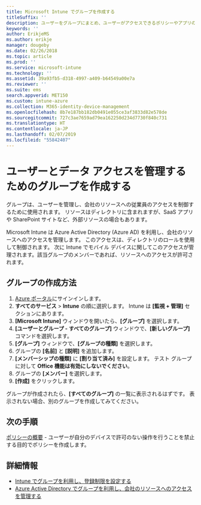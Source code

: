```yaml
---
title: Microsoft Intune でグループを作成する
titleSuffix: ''
description: ユーザーをグループにまとめ、ユーザーがアクセスできるポリシーやアプリの管理を簡単にします。
keywords: ''
author: ErikjeMS
ms.author: erikje
manager: dougeby
ms.date: 02/26/2018
ms.topic: article
ms.prod: ''
ms.service: microsoft-intune
ms.technology: ''
ms.assetid: 39a93fb5-d318-4997-a409-b64549a00e7a
ms.reviewer: ''
ms.suite: ems
search.appverid: MET150
ms.custom: intune-azure
ms.collection: M365-identity-device-management
ms.openlocfilehash: 8b7e187bb182db0491e055ce3af3833d82e578de
ms.sourcegitcommit: 727c3ae7659ad79ea162250d234d7730f840c731
ms.translationtype: HT
ms.contentlocale: ja-JP
ms.lasthandoff: 02/07/2019
ms.locfileid: "55842407"
---
```

# <a name="create-a-group-to-manage-your-users-and-data-access"></a>ユーザーとデータ アクセスを管理するためのグループを作成する

グループは、ユーザーを管理し、会社のリソースへの従業員のアクセスを制御するために使用されます。 リソースはディレクトリに含まれますが、SaaS アプリや SharePoint サイトなど、外部リソースの場合もあります。

Microsoft Intune は Azure Active Directory (Azure AD) を利用し、会社のリソースへのアクセスを管理します。 このアクセスは、ディレクトリのロールを使用して制御されます。 次に Intune でモバイル デバイスに関してこのアクセスが管理されます。該当グループのメンバーであれば、リソースへのアクセスが許可されます。

## <a name="how-do-i-create-a-group"></a>グループの作成方法

1. [Azure ポータル](https://portal.azure.com)にサインインします。
2. **すべてのサービス** > **Intune** の順に選択します。 Intune は **[監視 + 管理]** セクションにあります。
3. **[Microsoft Intune]** ウィンドウを開いたら、**[グループ]** を選択します。
4. **[ユーザーとグループ - すべてのグループ]** ウィンドウで、**[新しいグループ]** コマンドを選択します。
5. **[グループ]** ウィンドウで、**[グループの種類]** を選択します。
5. グループの **[名前]** と **[説明]** を追加します。
6. **[メンバーシップの種類]** に **[割り当て済み]** を設定します。 テスト グループに対して **Office 機能は有効にしないでください**。
7. グループの **[メンバー]** を選択します。
7. **[作成]** をクリックします。

グループが作成されたら、**[すべてのグループ]** の一覧に表示されるはずです。 表示されない場合、別のグループを作成してみてください。

## <a name="next-steps"></a>次の手順

[ポリシーの概要](get-started-policies.md) - ユーザーが自分のデバイスで許可のない操作を行うことを禁止する目的でポリシーを作成します。

## <a name="learn-more"></a>詳細情報

* [Intune でグループを利用し、登録制限を設定する](groups-add.md)
* [Azure Active Directory でグループを利用し、会社のリソースへのアクセスを管理する](https://docs.microsoft.com/azure/active-directory/active-directory-manage-groups)
